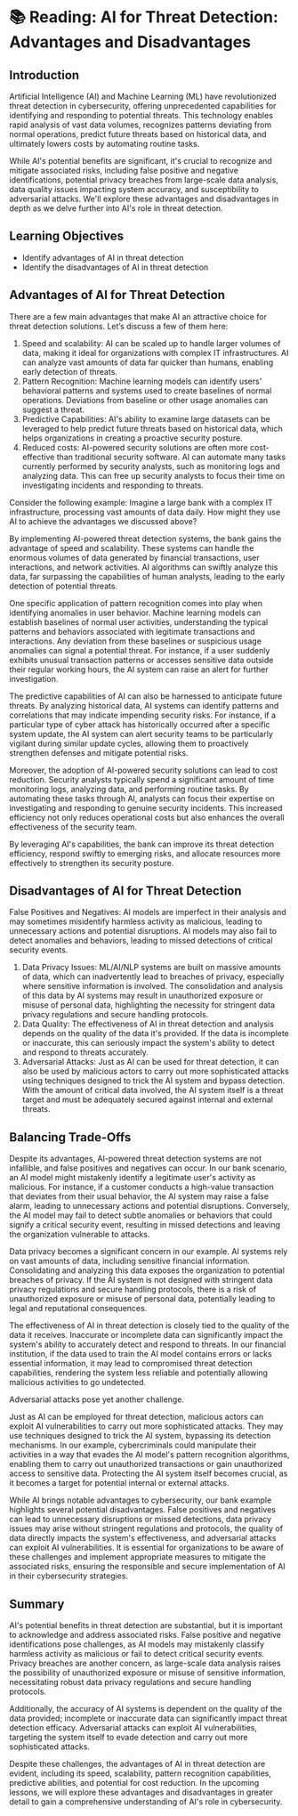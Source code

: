 # 📚 Reading: AI for Threat Detection: Advantages and Disadvantages

## Introduction
Artificial Intelligence (AI) and Machine Learning (ML) have revolutionized threat detection in cybersecurity, offering unprecedented capabilities for identifying and responding to potential 
threats. This technology enables rapid analysis of vast data volumes, recognizes patterns deviating from normal operations, predict future threats based on historical data, and ultimately lowers costs by automating routine tasks. 

While AI's potential benefits are significant, it's crucial to recognize and mitigate associated risks, including false positive and negative identifications, potential privacy breaches from large-scale data analysis, data quality issues impacting system accuracy, and susceptibility to adversarial attacks. We'll explore these advantages and disadvantages in depth as we delve further into AI's role in threat detection.

## Learning Objectives
* Identify advantages of AI in threat detection
* Identify the disadvantages of AI in threat detection

## Advantages of AI for Threat Detection
There are a few main advantages that make AI an attractive choice for threat detection solutions. Let’s discuss a few of them here:

1. Speed and scalability: AI can be scaled up to handle larger volumes of data, making it ideal for organizations with complex IT infrastructures. AI can analyze vast amounts of data far quicker than humans, enabling early detection of threats.
2. Pattern Recognition: Machine learning models can identify users' behavioral patterns and systems used to create baselines of normal operations. Deviations from baseline or other usage anomalies can suggest a threat.
3. Predictive Capabilities: AI's ability to examine large datasets can be leveraged to help predict future threats based on historical data, which helps organizations in creating a proactive security posture.
4. Reduced costs:  AI-powered security solutions are often more cost-effective than traditional security software. AI can automate many tasks currently performed by security analysts, such as monitoring logs and analyzing data. This can free up security analysts to focus their time on investigating incidents and responding to threats.

Consider the following example:
Imagine a large bank with a complex IT infrastructure, processing vast amounts of data daily. How might they use AI to achieve the advantages we discussed above?

By implementing AI-powered threat detection systems, the bank gains the advantage of speed and scalability. These systems can handle the enormous volumes of data generated by financial transactions, user interactions, and network activities. AI algorithms can swiftly analyze this data, far surpassing the capabilities of human analysts, leading to the early detection of potential threats.

One specific application of pattern recognition comes into play when identifying anomalies in user behavior. Machine learning models can establish baselines of normal user activities, understanding the typical patterns and behaviors associated with legitimate transactions and interactions. Any deviation from these baselines or suspicious usage anomalies can signal a potential threat. For instance, if a user suddenly exhibits unusual transaction patterns or accesses sensitive data outside their regular working hours, the AI system can raise an alert for further investigation.

The predictive capabilities of AI can also be harnessed to anticipate future threats. By analyzing historical data, AI systems can identify patterns and correlations that may indicate impending security risks. For instance, if a particular type of cyber attack has historically occurred after a specific system update, the AI system can alert security teams to be particularly vigilant during similar update cycles, allowing them to proactively strengthen defenses and mitigate potential risks.

Moreover, the adoption of AI-powered security solutions can lead to cost reduction. Security analysts typically spend a significant amount of time monitoring logs, analyzing data, and performing routine tasks. By automating these tasks through AI, analysts can focus their expertise on investigating and responding to genuine security incidents. This increased efficiency not only reduces operational costs but also enhances the overall effectiveness of the security team.

By leveraging AI's capabilities, the bank can improve its threat detection efficiency, respond swiftly to emerging risks, and allocate resources more effectively to strengthen its security posture.

## Disadvantages of AI for Threat Detection
False Positives and Negatives: AI models are imperfect in their analysis and may sometimes misidentify harmless activity as malicious, leading to unnecessary actions and potential disruptions. AI models may also fail to detect anomalies and behaviors, leading to missed detections of critical security events.

1. Data Privacy Issues: ML/AI/NLP systems are built on massive amounts of data, which can inadvertently lead to breaches of privacy, especially where sensitive information is involved. The consolidation and analysis of this data by AI systems may result in unauthorized exposure or misuse of personal data, highlighting the necessity for stringent data privacy regulations and secure handling protocols.
2. Data Quality:  The effectiveness of AI in threat detection and analysis depends on the quality of the data it's provided. If the data is incomplete or inaccurate, this can seriously impact the system's ability to detect and respond to threats accurately.
3. Adversarial Attacks: Just as AI can be used for threat detection, it can also be used by malicious actors to carry out more sophisticated attacks using techniques designed to trick the AI system and bypass detection. With the amount of critical data involved, the AI system itself is a threat target and must be adequately secured against internal and external threats.

## Balancing Trade-Offs
Despite its advantages, AI-powered threat detection systems are not infallible, and false positives and negatives can occur. In our bank scenario, an AI model might mistakenly identify a legitimate user's activity as malicious. For instance, if a customer conducts a high-value transaction that deviates from their usual behavior, the AI system may raise a false alarm, leading to unnecessary actions and potential disruptions. Conversely, the AI model may fail to detect subtle anomalies or behaviors that could signify a critical security event, resulting in missed detections and leaving the organization vulnerable to attacks.

Data privacy becomes a significant concern in our example. AI systems rely on vast amounts of data, including sensitive financial information. Consolidating and analyzing this data exposes the organization to potential breaches of privacy. If the AI system is not designed with stringent data privacy regulations and secure handling protocols, there is a risk of unauthorized exposure or misuse of personal data, potentially leading to legal and reputational consequences.

The effectiveness of AI in threat detection is closely tied to the quality of the data it receives. Inaccurate or incomplete data can significantly impact the system's ability to accurately detect and respond to threats. In our financial institution, if the data used to train the AI model contains errors or lacks essential information, it may lead to compromised threat detection capabilities, rendering the system less reliable and potentially allowing malicious activities to go undetected.

Adversarial attacks pose yet another challenge. 

Just as AI can be employed for threat detection, malicious actors can exploit AI vulnerabilities to carry out more sophisticated attacks. They may use techniques designed to trick the AI system, bypassing its detection mechanisms. In our example, cybercriminals could manipulate their activities in a way that evades the AI model's pattern recognition algorithms, enabling them to carry out unauthorized transactions or gain unauthorized access to sensitive data. Protecting the AI system itself becomes crucial, as it becomes a target for potential internal or external attacks.

While AI brings notable advantages to cybersecurity, our bank example highlights several potential disadvantages. False positives and negatives can lead to unnecessary disruptions or missed detections, data privacy issues may arise without stringent regulations and protocols, the quality of data directly impacts the system's effectiveness, and adversarial attacks can exploit AI vulnerabilities. It is essential for organizations to be aware of these challenges and implement appropriate measures to mitigate the associated risks, ensuring the responsible and secure implementation of AI in their cybersecurity strategies.

## Summary
AI's potential benefits in threat detection are substantial, but it is important to acknowledge and address associated risks. False positive and negative identifications pose challenges, as AI models may mistakenly classify harmless activity as malicious or fail to detect critical security events. Privacy breaches are another concern, as large-scale data analysis raises the possibility of unauthorized exposure or misuse of sensitive information, necessitating robust data privacy regulations and secure handling protocols. 

Additionally, the accuracy of AI systems is dependent on the quality of the data provided; incomplete or inaccurate data can significantly impact threat detection efficacy. Adversarial attacks can exploit AI vulnerabilities, targeting the system itself to evade detection and carry out more sophisticated attacks. 

Despite these challenges, the advantages of AI in threat detection are evident, including its speed, scalability, pattern recognition capabilities, predictive abilities, and potential for cost reduction. In the upcoming lessons, we will explore these advantages and disadvantages in greater detail to gain a comprehensive understanding of AI's role in cybersecurity.
